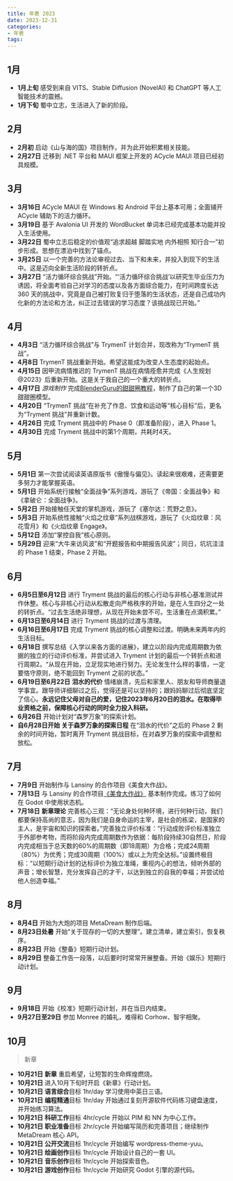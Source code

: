 ```yaml
---
title: 年表 2023
date: 2023-12-31
categories:
- 年表
tags:
---
```


## 1月

- **1月上旬** 感受到来自 VITS、Stable Diffusion (NovelAI) 和 ChatGPT 等人工智能技术的震撼。
- **1月下旬** 蜀中立志，生活进入了新的阶段。

## 2月

- **2月初** 启动《山与海的国》项目制作，并为此开始积累相关技能。
- **2月27日** 迁移到 .NET 平台和 MAUI 框架上开发的 ACycle MAUI 项目已经初具规模。

## 3月

- **3月16日** ACycle MAUI 在 Windows 和 Android 平台上基本可用；全面铺开 ACycle 辅助下的活力循环。
- **3月19日** 基于 Avalonia UI 开发的 WordBucket 单词本已经完成基本功能并投入生活使用。
- **3月22日** 蜀中立志后稳定的价值观“追求超越 脚踏实地 内外相照 知行合一”初步形成。思想在漂泊中找到了锚点。
- **3月25日** 以一个完善的方法论审视过去、当下和未来，并投入到现下的生活中。这是迈向全新生活阶段的转折点。
- **3月27日** “活力循环综合挑战”开始。“‘活力循环综合挑战’以研究生毕业压力为诱因，将全面考验自己对学习的态度以及各方面综合能力，在时间跨度长达 360 天的挑战中，究竟是自己被打败复归于堕落的生活状态，还是自己成功内化新的方法论和方法，纠正过去错误的学习态度？该挑战现已开始。”

## 4月

- **4月3日** “活力循环综合挑战”与 TrymenT 计划合并，现改称为“TrymenT 挑战”。
- **4月8日** TrymenT 挑战重新开始。希望这能成为改变人生态度的起始点。
- **4月15日** 因甲流病情推迟的 TrymenT 挑战在病情痊愈并完成《人生规划@2023》后重新开始。这是关于我自己的一个重大的转折点。
- **4月17日** *游戏制作* 完成[BlenderGuru的甜甜圈教程](https://www.youtube.com/playlist?list=PLjEaoINr3zgFX8ZsChQVQsuDSjEqdWMAD)，制作了自己的第一个3D甜甜圈模型。
- **4月20日** “TrymenT 挑战”在补充了作息、饮食和运动等“核心目标”后，更名为“Tryment 挑战”并重新计数。
- **4月26日** 完成 Tryment 挑战中的 Phase 0（即准备阶段），进入 Phase 1。
- **4月30日** 完成 Tryment 挑战中的第1个周期，共耗时4天。

## 5月

- **5月1日** 第一次尝试阅读英语原版书《傲慢与偏见》。读起来很艰难，还需要更多努力才能掌握英语。
- **5月1日** 开始系统行接触“全面战争”系列游戏，游玩了《帝国：全面战争》和《拿破仑：全面战争》。
- **5月2日** 开始接触任天堂的掌机游戏，游玩了《塞尔达：荒野之息》。
- **5月3日** 开始系统性接触“火焰之纹章”系列战棋游戏，游玩了《火焰纹章：风花雪月》和《火焰纹章 Engage》。
- **5月12日** 添加“掌控自我”核心原则。
- **5月29日** 迎来“大牛来访风波”和“开题报告和中期报告风波”；同日，坑坑洼洼的 Phase 1 结束，Phase 2 开始。

## 6月

- **6月5日至6月12日** 进行 Tryment 挑战的最后的核心行动与非核心基准测试并作休整。核心与非核心行动从松散走向严格秩序的开始，是在人生四分之一处的转折点。“过去生活绝非理想，从现在开始未尝不可。生活重在点滴积累。”
- **6月13日至6月14日** 进行 Tryment 挑战的过渡与清理。
- **6月16日至6月17日** 完成 Tryment 挑战的核心调整和过渡。明确未来两年内的生活目标。
- **6月18日** 撰写总结《入学以来各方面的进展》，建立以阶段内完成周期数为依据的独立的行动评价标准，并尝试进入 Tryment 计划的最后一个转折点和进行周期2。“从现在开始，立足现实地进行努力。无论发生什么样的事情，一定要恪守原则，绝不能回到 Tryment 之前的状态。”
- **6月19日至6月22日** **泪水的代价** 情绪崩溃，先后和家里人、朋友和导师商量退学事宜。跟导师详细聊过之后，觉得还是可以坚持的；跟妈妈聊过后彻底坚定了信心。**永远记住父母对自己的爱，记住2023年6月20日的泪水。在取得毕业资格之前，保障核心行动的同时全力投入科研。**
- **6月26日** 开始计划对“森罗万象”的探索计划。
- **自6月28日开始** **关于森罗万象的探索日程** 在“泪水的代价”之后的 Phase 2 剩余的时间开始，暂时离开 Tryment 挑战目标，在对森罗万象的探索中调整和放松。

## 7月

- **7月9日** 开始制作与 Lansiny 的合作项目《美食大作战》。
- **7月13日** 与 Lansiny 的合作项目[《美食大作战》](https://github.com/LautskyStudio/food-combat) 基本制作完成。练习了如何在 Godot 中使用状态机。
- **7月18日** **新章理论** 完善核心三观：“无论身处何种环境，进行何种行动，我们都要保持高尚的意志，因为我们是自身命运的主宰，是社会的栋梁，是国家的主人，是宇宙和知识的探索者。”完善独立评价标准：“行动成败评价标准独立于外部参考物，而将阶段内完成周期数作为依据：每阶段持续30自然日，阶段内完成相当于总天数的60%的周期数（即18周期）为合格；完成24周期（80%）为优秀；完成30周期（100%）或以上为完全达标。”设置终极目标：“以短期行动计划的达标评价为独立准绳，重视内心的想法，倾听外部的声音；增长智慧，充分发挥自己的才干，以达到独立的自我的幸福；并尝试给他人创造幸福。”

## 8月

- **8月4日** 开始为大炮的项目 MetaDream 制作后端。
- **8月23日处暑** 开始“关于现存的一切的大整理”。建立清单，建立索引，恢复秩序。
- **8月23日** 开始《整备》短期行动计划。
- **8月29日** 整备工作告一段落，以后要时时常常开展整备。开始《娱乐》短期行动计划。

## 9月

- **9月18日** 开始《校准》短期行动计划，并在当日内结束。
- **9月27日至29日** 参加 Monree 的婚礼，难得和 Corhow、智宇相聚。

## 10月

> 新章

- **10月21日** **新章** 重启希望，让短暂的生命辉煌燃烧。
- **10月21日** 进入10月下旬时开启《新章》行动计划。
- **10月21日** **语言综合**目标 1hr/day 学习使用中英日三语。
- **10月21日** **编程精通**目标 1hr/day 开始通过复刻开源软件代码练习键盘速度，并开始练习算法。
- **10月21日** **科研工作**目标 4hr/cycle 开始以 PIM 和 NN 为中心工作。
- **10月21日** **职业准备**目标 2hr/cycle 开始编写简历和完善项目；继续制作 MetaDream 核心 API。
- **10月21日** **公开交流**目标 1hr/cycle 开始编写 wordpress-theme-yuu。
- **10月21日** **绘画创作**目标 1hr/cycle 开始设计自己的一套 UI。
- **10月21日** **音乐创作**目标 1hr/cycle 开始探索音色。
- **10月21日** **游戏创作**目标 1hr/cycle 开始研究 Godot 引擎的源代码。
